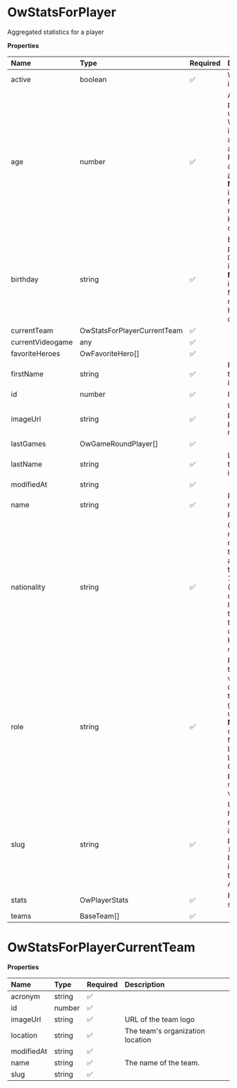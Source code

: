 # OwStatsForPlayer

Aggregated statistics for a player

**Properties**

| Name             | Type                        | Required | Description                                                                                                                                                                                                                                    |
| :--------------- | :-------------------------- | :------- | :--------------------------------------------------------------------------------------------------------------------------------------------------------------------------------------------------------------------------------------------- |
| active           | boolean                     | ✅       | Whether player is active                                                                                                                                                                                                                       |
| age              | number                      | ✅       | Age of the player, `null` if unknown. When `birthday` is `null`, `age` is an approxiamation. Read more about [players' age](/docs/about-players-age) <br/>**Note**: This field is only present for users running the Historical plan or above. |
| birthday         | string                      | ✅       | Birth day of the player, `YYYY-MM-DD` format. `null` if unknown. <br/>**Note**: This field is only present for users running the Historical plan or above.                                                                                     |
| currentTeam      | OwStatsForPlayerCurrentTeam | ✅       |                                                                                                                                                                                                                                                |
| currentVideogame | any                         | ✅       |                                                                                                                                                                                                                                                |
| favoriteHeroes   | OwFavoriteHero[]            | ✅       |                                                                                                                                                                                                                                                |
| firstName        | string                      | ✅       | First name of the player. `null` if unknown                                                                                                                                                                                                    |
| id               | number                      | ✅       | ID of the player                                                                                                                                                                                                                               |
| imageUrl         | string                      | ✅       | URL to the photo of the player. `null` if not available.                                                                                                                                                                                       |
| lastGames        | OwGameRoundPlayer[]         | ✅       |                                                                                                                                                                                                                                                |
| lastName         | string                      | ✅       | Last name of the player. `null` if unknown                                                                                                                                                                                                     |
| modifiedAt       | string                      | ✅       |                                                                                                                                                                                                                                                |
| name             | string                      | ✅       | Professional name of the player                                                                                                                                                                                                                |
| nationality      | string                      | ✅       | Country code matching the nationality of the player according to the ISO 3166-1 standard (Alpha-2 code). <br/>In addition to the standard, the `XK` code is used for Kosovo. <br/>`null` if unknown                                            |
| role             | string                      | ✅       | Role/position of the player. Field value varies depending on the video game.`null` if unknown. <br/>**Note**: role is only available for DotA 2, League of Legends, and Overwatch players. <br/>`null` for other video games.                  |
| slug             | string                      | ✅       | Unique, human-readable identifier for the player. <br/>`id` and `slug` can be used interchangeably throughout the API.                                                                                                                         |
| stats            | OwPlayerStats               | ✅       | Player's statistics                                                                                                                                                                                                                            |
| teams            | BaseTeam[]                  | ✅       |                                                                                                                                                                                                                                                |

# OwStatsForPlayerCurrentTeam

**Properties**

| Name       | Type   | Required | Description                      |
| :--------- | :----- | :------- | :------------------------------- |
| acronym    | string | ✅       |                                  |
| id         | number | ✅       |                                  |
| imageUrl   | string | ✅       | URL of the team logo             |
| location   | string | ✅       | The team's organization location |
| modifiedAt | string | ✅       |                                  |
| name       | string | ✅       | The name of the team.            |
| slug       | string | ✅       |                                  |

<!-- This file was generated by liblab | https://liblab.com/ -->
